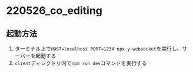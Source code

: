 # 220526_co_editing

## 起動方法

1. ターミナル上で`HOST=localhost PORT=1234 npx y-websocket`を実行し、サーバーを起動する
2. `client`ディレクトリ内で`npm run dev`コマンドを実行する
